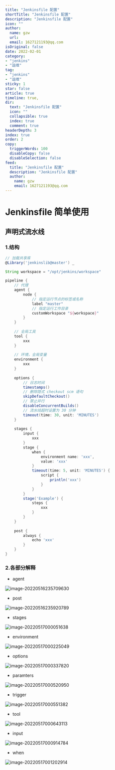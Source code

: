 ```yaml
---
title: "Jenkinsfile 配置"
shortTitle: "Jenkinsfile 配置"
description: "Jenkinsfile 配置"
icon: ""
author: 
  name: gzw
  url: 
  email: 1627121193@qq.com
isOriginal: false
date: 2022-02-01
category: 
- "jenkins"
- "运维"
tag:
- "jenkins"
- "运维"
sticky: 1
star: false
article: true
timeline: true,
dir:
  text: "Jenkinsfile 配置"
  icon: ""
  collapsible: true
  index: true
  comment: true
headerDepth: 3
index: true
order: 2
copy:
  triggerWords: 100
  disableCopy: false
  disableSelection: false
feed:
  title: "Jenkinsfile 配置"
  description: "Jenkinsfile 配置"
  author:
    name: gzw
    email: 1627121193@qq.com
---
```






# Jenkinsfile 简单使用



## 声明式流水线

### 1.结构

```groovy
// 加载共享库
@Library('jenkinslib@master') _

String workspace = "/opt/jenkins/workspace"

pipeline {
    // 代理
	agent {
		node {
            // 指定运行节点的标签或名称
			label "master"
            // 指定运行工作目录
			customWorkspace "${workspace}"
		}
	}
    
    // 全局工具
    tool {
        xxx
    }
    
    // 环境，全局变量
    environment {
        xxx
    }
    
    options {
        // 日志时间
        timestamps()
        // 删除隐式 checkout scm 语句 
        skipDefaultCheckout()
        // 禁止并行
        disableConcurrentBuilds()
        // 流水线超时设置为 30 分钟
        timeout(time: 30, unit: 'MINUTES')
    }
    
    stages {
        input {
        	xxx    
        }
        stage {
            when {
            	environment name: 'xxx',
            	value: 'xxx'
        	}
            timeout(time: 5, unit: 'MINUTES') {
                script {
                    println('xxx')
                }
            }
        }
        stage('Example') {
            steps {
                xxx
            }
        }
    }
    
    post {
        always {
            echo 'xxx'
        }
    }
}
```



### 2.各部分解释

- agent

![image-20220516235709630](./Jenkinsfile.assets/image-20220516235709630-16527166328131.png)

- post

![image-20220516235920789](./Jenkinsfile.assets/image-20220516235920789-16527167624512.png)

- stages

![image-20220517000051638](./Jenkinsfile.assets/image-20220517000051638-16527168537603.png)

- environment

![image-20220517000225049](./Jenkinsfile.assets/image-20220517000225049-16527169465654.png)

- options

![image-20220517000337820](./Jenkinsfile.assets/image-20220517000337820-16527170192515.png)

- paramters

![image-20220517000520950](./Jenkinsfile.assets/image-20220517000520950-16527171226386.png)

- trigger

![image-20220517000551382](./Jenkinsfile.assets/image-20220517000551382-16527171526947.png)

- tool

![image-20220517000643113](./Jenkinsfile.assets/image-20220517000643113-16527172049108.png)

- input

![image-20220517000914784](./Jenkinsfile.assets/image-20220517000914784-16527173561449.png)

- when

![image-20220517001202914](./Jenkinsfile.assets/image-20220517001202914-165271752421610.png)